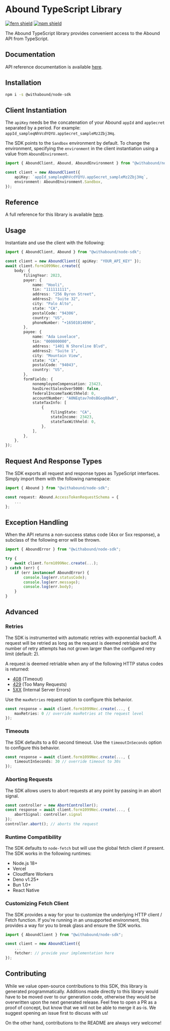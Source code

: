 # Abound TypeScript Library

[![fern shield](https://img.shields.io/badge/%F0%9F%8C%BF-Built%20with%20Fern-brightgreen)](https://buildwithfern.com?utm_source=github&utm_medium=github&utm_campaign=readme&utm_source=https%3A%2F%2Fgithub.com%2Fwithabound%2Fabound-node)
[![npm shield](https://img.shields.io/npm/v/@withabound/node-sdk)](https://www.npmjs.com/package/@withabound/node-sdk)

The Abound TypeScript library provides convenient access to the Abound API from TypeScript.

## Documentation

API reference documentation is available [here](https://docs.withabound.com).

## Installation

```sh
npm i -s @withabound/node-sdk
```

## Client Instantiation

The `apiKey` needs be the concatenation of your Abound `appId` and `appSecret` separated by a period. For example: `appId_sampleqNhVcdYQYU.appSecret_sampleMz2Zbj3Hq`.

The SDK points to the `Sandbox` environment by default. To change the environment, specifying the `environment` in the client instantiation using a value from `AboundEnvironment`.

```typescript
import { AboundClient, Abound, AboundEnvironment } from "@withabound/node-sdk";

const client = new AboundClient({
    apiKey: `appId_sampleqNhVcdYQYU.appSecret_sampleMz2Zbj3Hq`,
    environment: AboundEnvironment.Sandbox,
});
```

## Reference

A full reference for this library is available [here](./reference.md).

## Usage

Instantiate and use the client with the following:

```typescript
import { AboundClient, Abound } from "@withabound/node-sdk";

const client = new AboundClient({ apiKey: "YOUR_API_KEY" });
await client.form1099Nec.create({
    body: {
        filingYear: 2023,
        payer: {
            name: "Hooli",
            tin: "111111111",
            address: "256 Byron Street",
            address2: "Suite 32",
            city: "Palo Alto",
            state: "CA",
            postalCode: "94306",
            country: "US",
            phoneNumber: "+16501014096",
        },
        payee: {
            name: "Ada Lovelace",
            tin: "000000000",
            address: "1401 N Shoreline Blvd",
            address2: "Suite 1",
            city: "Mountain View",
            state: "CA",
            postalCode: "94043",
            country: "US",
        },
        formFields: {
            nonemployeeCompensation: 23423,
            hasDirectSalesOver5000: false,
            federalIncomeTaxWithheld: 0,
            accountNumber: "A0NEqtav7n0sBGoq88w0",
            stateTaxInfo: [
                {
                    filingState: "CA",
                    stateIncome: 23423,
                    stateTaxWithheld: 0,
                },
            ],
        },
    },
});
```

## Request And Response Types

The SDK exports all request and response types as TypeScript interfaces. Simply import them with the
following namespace:

```typescript
import { Abound } from "@withabound/node-sdk";

const request: Abound.AccessTokenRequestSchema = {
    ...
};
```

## Exception Handling

When the API returns a non-success status code (4xx or 5xx response), a subclass of the following error
will be thrown.

```typescript
import { AboundError } from "@withabound/node-sdk";

try {
    await client.form1099Nec.create(...);
} catch (err) {
    if (err instanceof AboundError) {
        console.log(err.statusCode);
        console.log(err.message);
        console.log(err.body);
    }
}
```

## Advanced

### Retries

The SDK is instrumented with automatic retries with exponential backoff. A request will be retried as long
as the request is deemed retriable and the number of retry attempts has not grown larger than the configured
retry limit (default: 2).

A request is deemed retriable when any of the following HTTP status codes is returned:

-   [408](https://developer.mozilla.org/en-US/docs/Web/HTTP/Status/408) (Timeout)
-   [429](https://developer.mozilla.org/en-US/docs/Web/HTTP/Status/429) (Too Many Requests)
-   [5XX](https://developer.mozilla.org/en-US/docs/Web/HTTP/Status/500) (Internal Server Errors)

Use the `maxRetries` request option to configure this behavior.

```typescript
const response = await client.form1099Nec.create(..., {
    maxRetries: 0 // override maxRetries at the request level
});
```

### Timeouts

The SDK defaults to a 60 second timeout. Use the `timeoutInSeconds` option to configure this behavior.

```typescript
const response = await client.form1099Nec.create(..., {
    timeoutInSeconds: 30 // override timeout to 30s
});
```

### Aborting Requests

The SDK allows users to abort requests at any point by passing in an abort signal.

```typescript
const controller = new AbortController();
const response = await client.form1099Nec.create(..., {
    abortSignal: controller.signal
});
controller.abort(); // aborts the request
```

### Runtime Compatibility

The SDK defaults to `node-fetch` but will use the global fetch client if present. The SDK works in the following
runtimes:

-   Node.js 18+
-   Vercel
-   Cloudflare Workers
-   Deno v1.25+
-   Bun 1.0+
-   React Native

### Customizing Fetch Client

The SDK provides a way for your to customize the underlying HTTP client / Fetch function. If you're running in an
unsupported environment, this provides a way for you to break glass and ensure the SDK works.

```typescript
import { AboundClient } from "@withabound/node-sdk";

const client = new AboundClient({
    ...
    fetcher: // provide your implementation here
});
```

## Contributing

While we value open-source contributions to this SDK, this library is generated programmatically.
Additions made directly to this library would have to be moved over to our generation code,
otherwise they would be overwritten upon the next generated release. Feel free to open a PR as
a proof of concept, but know that we will not be able to merge it as-is. We suggest opening
an issue first to discuss with us!

On the other hand, contributions to the README are always very welcome!
